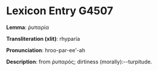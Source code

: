 # Lexicon Entry G4507

**Lemma**: ῥυπαρία

**Transliteration (xlit)**: rhyparía

**Pronunciation**: hroo-par-ee'-ah

**Description**:
from ῥυπαρός; dirtiness (morally):--turpitude.
